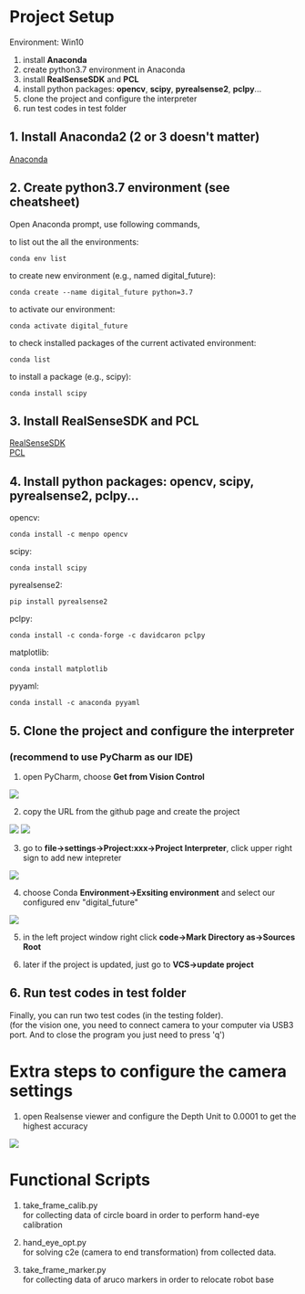 # Project Setup

Environment: Win10

1. install **Anaconda**
2. create python3.7 environment in Anaconda
3. install **RealSenseSDK** and **PCL**
4. install python packages: **opencv**, **scipy**, **pyrealsense2**, **pclpy**... 
5. clone the project and configure the interpreter
6. run test codes in test folder

## 1. Install Anaconda2 (2 or 3 doesn't matter)

[Anaconda](https://www.anaconda.com/products/individual)

## 2. Create python3.7 environment (see cheatsheet)

Open Anaconda prompt, use following commands,

to list out the all the environments:
```
conda env list
```

to create new environment (e.g., named digital_future):
```
conda create --name digital_future python=3.7
```

to activate our environment:
```
conda activate digital_future
```

to check installed packages of the current activated environment:
```
conda list
```

to install a package (e.g., scipy):
```
conda install scipy
```


## 3. Install RealSenseSDK and PCL

[RealSenseSDK](https://github.com/IntelRealSense/librealsense/releases/download/v2.35.0/Intel.RealSense.SDK-WIN10-2.35.0.1758.exe)  
[PCL](https://github.com/PointCloudLibrary/pcl/releases/download/pcl-1.9.1/PCL-1.9.1-AllInOne-msvc2017-win64.exe)

## 4. Install python packages: **opencv**, **scipy**, **pyrealsense2**, **pclpy**...

opencv:
```
conda install -c menpo opencv
```

scipy:
```
conda install scipy
```

pyrealsense2:
```
pip install pyrealsense2
```
 
pclpy:
```
conda install -c conda-forge -c davidcaron pclpy
```

matplotlib:
```
conda install matplotlib
```

pyyaml:
```
conda install -c anaconda pyyaml
```

## 5. Clone the project and configure the interpreter

### **(recommend to use PyCharm as our IDE)**
 
1. open PyCharm, choose **Get from Vision Control**  

![](/pics/02.jpg)

2. copy the URL from the github page and create the project  

![](/pics/04.jpg)
![](/pics/03.jpg)

3. go to **file->settings->Project:xxx->Project Interpreter**, click upper right sign to add new intepreter  

![](/pics/05.jpg)

4. choose Conda **Environment->Exsiting environment** and select our configured env "digital_future"  

![](/pics/06.jpg)

5. in the left project window right click **code->Mark Directory as->Sources Root**

6. later if the project is updated, just go to **VCS->update project**

## 6. Run test codes in test folder

Finally, you can run two test codes (in the testing folder).  
(for the vision one, you need to connect camera to your computer via USB3 port. And to close the program you just need to press 'q')

# Extra steps to configure the camera settings

1. open Realsense viewer and configure the Depth Unit to 0.0001 to get the highest accuracy

![](/pics/01.jpg)

# Functional Scripts

1. take_frame_calib.py  
for collecting data of circle board in order to perform hand-eye calibration

2. hand_eye_opt.py  
for solving c2e (camera to end transformation) from collected data.

3. take_frame_marker.py  
for collecting data of aruco markers in order to relocate robot base